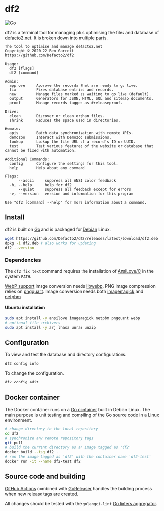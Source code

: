 # df2

![Go](https://github.com/Defacto2/df2/workflows/Go/badge.svg)

df2 is a terminal tool for managing plus optimising the files and database of [defacto2.net](https://defacto2.net). 
It is broken down into multiple parts.

```
The tool to optimise and manage defacto2.net
Copyright © 2020-22 Ben Garrett
https://github.com/Defacto2/df2

Usage:
  df2 [flags]
  df2 [command]

Admin:
  approve     Approve the records that are ready to go live.
  fix         Fixes database entries and records.
  new         Manage files marked as waiting to go live (default).
  output      Generators for JSON, HTML, SQL and sitemap documents.
  proof       Manage records tagged as #releaseproof.

Drive:
  clean       Discover or clean orphan files.
  shrink      Reduces the space used in directories.

Remote:
  apis        Batch data synchronization with remote APIs.
  demozoo     Interact with Demozoo submissions.
  lookup      Lookup the file URL of a record's ID or UUID.
  test        Test various features of the website or database that cannot be fixed with automation.

Additional Commands:
  config      Configure the settings for this tool.
  help        Help about any command

Flags:
      --ascii     suppress all ANSI color feedback
  -h, --help      help for df2
      --quiet     suppress all feedback except for errors
  -v, --version   version and information for this program

Use "df2 [command] --help" for more information about a command.
```

## Install

df2 is built on [Go](https://golang.org/doc/install) and is packaged for [Debian](https://www.debian.org/intro/index) Linux.

```bash
wget https://github.com/Defacto2/df2/releases/latest/download/df2.deb
dpkg -i df2.deb # also works for updating
df2 --version
```

### Dependencies

The `df2 fix text` command requires the installation of [AnsiLove/C](https://github.com/ansilove/ansilove) in the system `PATH`.

[WebP support](https://en.wikipedia.org/wiki/WebP) image conversion needs [libwebp](https://storage.googleapis.com/downloads.webmproject.org/releases/webp/index.html). PNG image compression relies on [pngquant](https://pngquant.org). Image conversion needs both [imagemagick](https://imagemagick.org) and [netpbm](http://netpbm.sourceforge.net/).

#### Ubuntu installation

```bash
sudo apt install -y ansilove imagemagick netpbm pngquant webp
# optional file archivers
sudo apt install -y arj lhasa unrar unzip
```

## Configuration

To view and test the database and directory configurations.

```bash
df2 config info
```

To change the configuration.

```bash
df2 config edit
```

## Docker container

The Docker container runs on a [Go container](https://hub.docker.com/_/golang) built in Debian Linux. 
The main purpose is unit testing and compiling of the Go source code in a Linux environment.

```sh
# change directory to the local repository
cd df2
# synchronize any remote repository tags
git pull 
# build the current directory as an image tagged as 'df2'
docker build --tag df2 . 
# run the image tagged as 'df2' with the container name 'df2-test'
docker run -it --name df2-test df2
```

## Source code and building

[GitHub Actions](https://github.com/features/actions) combined with [GoReleaser](https://goreleaser.com/) handles the building process when new release tags are created.

All changes should be tested with the `golangci-lint` [Go linters aggregator](https://golangci-lint.run/).


